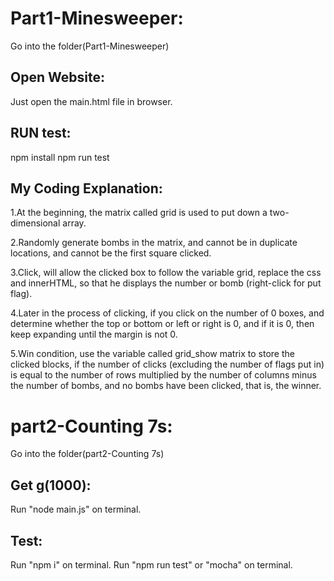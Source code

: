 # Part1-Minesweeper:

Go into the folder(Part1-Minesweeper)

## Open Website:

Just open the main.html file in browser.


## RUN test:

npm install
npm run test


## My Coding Explanation:

1.At the beginning, the matrix called grid is used to put down a two-dimensional array.

2.Randomly generate bombs in the matrix, and cannot be in duplicate locations, and cannot be the first square clicked.

3.Click, will allow the clicked box to follow the variable grid, replace the css and innerHTML, so that he displays the number or bomb (right-click for put flag).

4.Later in the process of clicking, if you click on the number of 0 boxes, and determine whether the top or bottom or left or right is 0, and if it is 0, then keep expanding until the margin is not 0.

5.Win condition, use the variable called grid_show matrix to store the clicked blocks, if the number of clicks (excluding the number of flags put in) is equal to the number of rows multiplied by the number of columns minus the number of bombs, and no bombs have been clicked, that is, the winner.

# part2-Counting 7s:

Go into the folder(part2-Counting 7s)


## Get g(1000):

Run "node main.js" on terminal.

## Test:

Run "npm i" on terminal.
Run "npm run test" or "mocha" on terminal.
